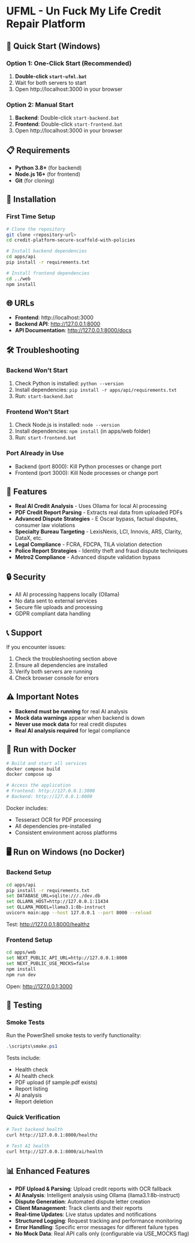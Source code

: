 # UFML - Un Fuck My Life Credit Repair Platform

## 🚀 Quick Start (Windows)

### Option 1: One-Click Start (Recommended)
1. **Double-click `start-ufml.bat`**
2. Wait for both servers to start
3. Open http://localhost:3000 in your browser

### Option 2: Manual Start
1. **Backend**: Double-click `start-backend.bat`
2. **Frontend**: Double-click `start-frontend.bat`
3. Open http://localhost:3000 in your browser

## 📋 Requirements

- **Python 3.8+** (for backend)
- **Node.js 16+** (for frontend)
- **Git** (for cloning)

## 🔧 Installation

### First Time Setup
```bash
# Clone the repository
git clone <repository-url>
cd credit-platform-secure-scaffold-with-policies

# Install backend dependencies
cd apps/api
pip install -r requirements.txt

# Install frontend dependencies
cd ../web
npm install
```

## 🌐 URLs

- **Frontend**: http://localhost:3000
- **Backend API**: http://127.0.0.1:8000
- **API Documentation**: http://127.0.0.1:8000/docs

## 🛠️ Troubleshooting

### Backend Won't Start
1. Check Python is installed: `python --version`
2. Install dependencies: `pip install -r apps/api/requirements.txt`
3. Run: `start-backend.bat`

### Frontend Won't Start
1. Check Node.js is installed: `node --version`
2. Install dependencies: `npm install` (in apps/web folder)
3. Run: `start-frontend.bat`

### Port Already in Use
- Backend (port 8000): Kill Python processes or change port
- Frontend (port 3000): Kill Node processes or change port

## 📱 Features

- **Real AI Credit Analysis** - Uses Ollama for local AI processing
- **PDF Credit Report Parsing** - Extracts real data from uploaded PDFs
- **Advanced Dispute Strategies** - E Oscar bypass, factual disputes, consumer law violations
- **Specialty Bureau Targeting** - LexisNexis, LCI, Innovis, ARS, Clarity, DataX, etc.
- **Legal Compliance** - FCRA, FDCPA, TILA violation detection
- **Police Report Strategies** - Identity theft and fraud dispute techniques
- **Metro2 Compliance** - Advanced dispute validation bypass

## 🔒 Security

- All AI processing happens locally (Ollama)
- No data sent to external services
- Secure file uploads and processing
- GDPR compliant data handling

## 📞 Support

If you encounter issues:
1. Check the troubleshooting section above
2. Ensure all dependencies are installed
3. Verify both servers are running
4. Check browser console for errors

## ⚠️ Important Notes

- **Backend must be running** for real AI analysis
- **Mock data warnings** appear when backend is down
- **Never use mock data** for real credit disputes
- **Real AI analysis required** for legal compliance

## 🐳 Run with Docker

```bash
# Build and start all services
docker compose build
docker compose up

# Access the application
# Frontend: http://127.0.0.1:3000
# Backend: http://127.0.0.1:8000
```

Docker includes:
- Tesseract OCR for PDF processing
- All dependencies pre-installed
- Consistent environment across platforms

## 🖥️ Run on Windows (no Docker)

### Backend Setup
```bash
cd apps/api
pip install -r requirements.txt
set DATABASE_URL=sqlite:///./dev.db
set OLLAMA_HOST=http://127.0.0.1:11434
set OLLAMA_MODEL=llama3.1:8b-instruct
uvicorn main:app --host 127.0.0.1 --port 8000 --reload
```

Test: http://127.0.0.1:8000/healthz

### Frontend Setup
```bash
cd apps/web
set NEXT_PUBLIC_API_URL=http://127.0.0.1:8000
set NEXT_PUBLIC_USE_MOCKS=false
npm install
npm run dev
```

Open: http://127.0.0.1:3000

## 🧪 Testing

### Smoke Tests
Run the PowerShell smoke tests to verify functionality:
```powershell
.\scripts\smoke.ps1
```

Tests include:
- Health check
- AI health check  
- PDF upload (if sample.pdf exists)
- Report listing
- AI analysis
- Report deletion

### Quick Verification
```bash
# Test backend health
curl http://127.0.0.1:8000/healthz

# Test AI health
curl http://127.0.0.1:8000/ai/health
```

## 📊 Enhanced Features

- **PDF Upload & Parsing**: Upload credit reports with OCR fallback
- **AI Analysis**: Intelligent analysis using Ollama (llama3.1:8b-instruct)
- **Dispute Generation**: Automated dispute letter creation
- **Client Management**: Track clients and their reports
- **Real-time Updates**: Live status updates and notifications
- **Structured Logging**: Request tracking and performance monitoring
- **Error Handling**: Specific error messages for different failure types
- **No Mock Data**: Real API calls only (configurable via USE_MOCKS flag)